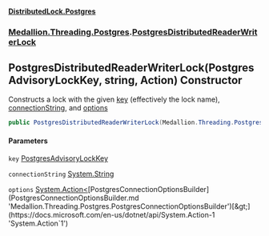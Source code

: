 #### [DistributedLock.Postgres](README.md 'README')
### [Medallion.Threading.Postgres](Medallion.Threading.Postgres.md 'Medallion.Threading.Postgres').[PostgresDistributedReaderWriterLock](PostgresDistributedReaderWriterLock.md 'Medallion.Threading.Postgres.PostgresDistributedReaderWriterLock')

## PostgresDistributedReaderWriterLock(PostgresAdvisoryLockKey, string, Action<PostgresConnectionOptionsBuilder>) Constructor

Constructs a lock with the given [key](PostgresDistributedReaderWriterLock..ctor.Gk53rLHLcZCRtaFskSoaPw.md#Medallion.Threading.Postgres.PostgresDistributedReaderWriterLock.PostgresDistributedReaderWriterLock(Medallion.Threading.Postgres.PostgresAdvisoryLockKey,string,System.Action_Medallion.Threading.Postgres.PostgresConnectionOptionsBuilder_).key 'Medallion.Threading.Postgres.PostgresDistributedReaderWriterLock.PostgresDistributedReaderWriterLock(Medallion.Threading.Postgres.PostgresAdvisoryLockKey, string, System.Action<Medallion.Threading.Postgres.PostgresConnectionOptionsBuilder>).key') (effectively the lock name), [connectionString](PostgresDistributedReaderWriterLock..ctor.Gk53rLHLcZCRtaFskSoaPw.md#Medallion.Threading.Postgres.PostgresDistributedReaderWriterLock.PostgresDistributedReaderWriterLock(Medallion.Threading.Postgres.PostgresAdvisoryLockKey,string,System.Action_Medallion.Threading.Postgres.PostgresConnectionOptionsBuilder_).connectionString 'Medallion.Threading.Postgres.PostgresDistributedReaderWriterLock.PostgresDistributedReaderWriterLock(Medallion.Threading.Postgres.PostgresAdvisoryLockKey, string, System.Action<Medallion.Threading.Postgres.PostgresConnectionOptionsBuilder>).connectionString'),
and [options](PostgresDistributedReaderWriterLock..ctor.Gk53rLHLcZCRtaFskSoaPw.md#Medallion.Threading.Postgres.PostgresDistributedReaderWriterLock.PostgresDistributedReaderWriterLock(Medallion.Threading.Postgres.PostgresAdvisoryLockKey,string,System.Action_Medallion.Threading.Postgres.PostgresConnectionOptionsBuilder_).options 'Medallion.Threading.Postgres.PostgresDistributedReaderWriterLock.PostgresDistributedReaderWriterLock(Medallion.Threading.Postgres.PostgresAdvisoryLockKey, string, System.Action<Medallion.Threading.Postgres.PostgresConnectionOptionsBuilder>).options')

```csharp
public PostgresDistributedReaderWriterLock(Medallion.Threading.Postgres.PostgresAdvisoryLockKey key, string connectionString, System.Action<Medallion.Threading.Postgres.PostgresConnectionOptionsBuilder>? options=null);
```
#### Parameters

<a name='Medallion.Threading.Postgres.PostgresDistributedReaderWriterLock.PostgresDistributedReaderWriterLock(Medallion.Threading.Postgres.PostgresAdvisoryLockKey,string,System.Action_Medallion.Threading.Postgres.PostgresConnectionOptionsBuilder_).key'></a>

`key` [PostgresAdvisoryLockKey](PostgresAdvisoryLockKey.md 'Medallion.Threading.Postgres.PostgresAdvisoryLockKey')

<a name='Medallion.Threading.Postgres.PostgresDistributedReaderWriterLock.PostgresDistributedReaderWriterLock(Medallion.Threading.Postgres.PostgresAdvisoryLockKey,string,System.Action_Medallion.Threading.Postgres.PostgresConnectionOptionsBuilder_).connectionString'></a>

`connectionString` [System.String](https://docs.microsoft.com/en-us/dotnet/api/System.String 'System.String')

<a name='Medallion.Threading.Postgres.PostgresDistributedReaderWriterLock.PostgresDistributedReaderWriterLock(Medallion.Threading.Postgres.PostgresAdvisoryLockKey,string,System.Action_Medallion.Threading.Postgres.PostgresConnectionOptionsBuilder_).options'></a>

`options` [System.Action&lt;](https://docs.microsoft.com/en-us/dotnet/api/System.Action-1 'System.Action`1')[PostgresConnectionOptionsBuilder](PostgresConnectionOptionsBuilder.md 'Medallion.Threading.Postgres.PostgresConnectionOptionsBuilder')[&gt;](https://docs.microsoft.com/en-us/dotnet/api/System.Action-1 'System.Action`1')
